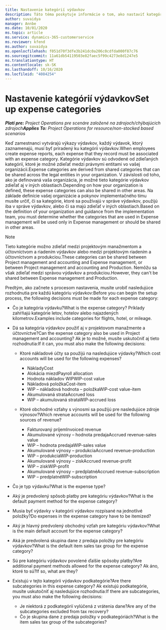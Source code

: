 ```yaml
---
title: Nastavenie kategórií výdavkov
description: Táto téma poskytuje informácie o tom, ako nastaviť kategórie výdavkov a zdieľané kategórie pre výkazy výdavkov.
author: suvaidya
manager: Annbe
ms.date: 10/01/2020
ms.topic: article
ms.service: dynamics-365-customerservice
ms.reviewer: kfend
ms.author: suvaidya
ms.openlocfilehash: f051d70f3dfe3b241dc0a206c0cdfda000f87c76
ms.sourcegitcommit: 11a61db54119503e82faec5f99c4273e8d1247e5
ms.translationtype: HT
ms.contentlocale: sk-SK
ms.lasthandoff: 10/16/2020
ms.locfileid: "4084254"
---
```

# <a name="set-up-expense-categories"></a><span data-ttu-id="d6b3a-103">Nastavenie kategórií výdavkov</span><span class="sxs-lookup"><span data-stu-id="d6b3a-103">Set up expense categories</span></span>

<span data-ttu-id="d6b3a-104">_**Platí pre:** Project Operations pre scenáre založené na zdrojoch/chýbajúcich zdrojoch_</span><span class="sxs-lookup"><span data-stu-id="d6b3a-104">_**Applies To:** Project Operations for resource/non-stocked based scenarios_</span></span>

<span data-ttu-id="d6b3a-105">Keď zamestnanci vytvárajú výkazy výdavkov, každý výdavok, ktorý zaznamenajú, musí byť priradený ku kategórii výdavkov.</span><span class="sxs-lookup"><span data-stu-id="d6b3a-105">When employees create expense reports, each expense that they record must be associated with an expense category.</span></span> <span data-ttu-id="d6b3a-106">Kategórie výdavkov sú odvodené od zdieľaných kategórií, ktoré je možné zdieľať medzi právnymi entitami vo vašej organizácii.</span><span class="sxs-lookup"><span data-stu-id="d6b3a-106">Expense categories are derived from shared categories that can be shared across the legal entities in your organization.</span></span> <span data-ttu-id="d6b3a-107">V závislosti od toho, ako je definovaná vaša organizácia, je možné tieto kategórie výdavkov zdieľať aj v iných oblastiach.</span><span class="sxs-lookup"><span data-stu-id="d6b3a-107">Depending on how your organization is defined, these expense categories can also be shared in other areas.</span></span> <span data-ttu-id="d6b3a-108">Na základe definície vašej organizácie a pokynov implementačného tímu musíte určiť, či sa kategórie, ktoré sa používajú v správe výdavkov, použijú iba v správe výdavkov, alebo či sa majú zdieľať v iných oblastiach.</span><span class="sxs-lookup"><span data-stu-id="d6b3a-108">Based on the definition of your organization and guidance from the implementation team, you must determine whether the categories that are used in Expense management will be used only in Expense management or should be shared in other areas.</span></span>

> [!NOTE]
> <span data-ttu-id="d6b3a-109">Tieto kategórie možno zdieľať medzi projektovým manažmentom a účtovníctvom a riadením výdavkov alebo medzi projektovým riadením a účtovníctvom a produkciou.</span><span class="sxs-lookup"><span data-stu-id="d6b3a-109">These categories can be shared between Project management and accounting and Expense management, or between Project management and accounting and Production.</span></span> <span data-ttu-id="d6b3a-110">Nemôžu sa však zdieľať medzi správou výdavkov a produkciou.</span><span class="sxs-lookup"><span data-stu-id="d6b3a-110">However, they can't be shared between Expense management and Production.</span></span>

<span data-ttu-id="d6b3a-111">Predtým, ako začnete s procesom nastavenia, musíte urobiť nasledujúce rozhodnutia pre každú kategóriu výdavkov:</span><span class="sxs-lookup"><span data-stu-id="d6b3a-111">Before you can begin the setup process, the following decisions must be made for each expense category:</span></span>

- <span data-ttu-id="d6b3a-112">Čo je kategória výdavku?</span><span class="sxs-lookup"><span data-stu-id="d6b3a-112">What is the expense category?</span></span> <span data-ttu-id="d6b3a-113">Príklady zahŕňajú kategórie letov, hotelov alebo najazdených kilometrov.</span><span class="sxs-lookup"><span data-stu-id="d6b3a-113">Examples include categories for flights, hotel, or mileage.</span></span>
- <span data-ttu-id="d6b3a-114">Dá sa kategória výdavkov použiť aj v projektovom manažmente a účtovníctve?</span><span class="sxs-lookup"><span data-stu-id="d6b3a-114">Can the expense category also be used in Project management and accounting?</span></span> <span data-ttu-id="d6b3a-115">Ak je to možné, musíte uskutočniť aj tieto rozhodnutia:</span><span class="sxs-lookup"><span data-stu-id="d6b3a-115">If it can, you must also make the following decisions:</span></span>

    - <span data-ttu-id="d6b3a-116">Ktoré nákladové účty sa použijú na nasledujúce výdavky?</span><span class="sxs-lookup"><span data-stu-id="d6b3a-116">Which cost accounts will be used for the following expenses?</span></span>

        - <span data-ttu-id="d6b3a-117">Náklady</span><span class="sxs-lookup"><span data-stu-id="d6b3a-117">Cost</span></span>
        - <span data-ttu-id="d6b3a-118">Alokácia miezd</span><span class="sxs-lookup"><span data-stu-id="d6b3a-118">Payroll allocation</span></span>
        - <span data-ttu-id="d6b3a-119">Hodnota nákladov WIP</span><span class="sxs-lookup"><span data-stu-id="d6b3a-119">WIP-cost value</span></span>
        - <span data-ttu-id="d6b3a-120">Nákladová položka</span><span class="sxs-lookup"><span data-stu-id="d6b3a-120">Cost-item</span></span>
        - <span data-ttu-id="d6b3a-121">WIP – nákladová hodnota – položka</span><span class="sxs-lookup"><span data-stu-id="d6b3a-121">WIP-cost value-item</span></span>
        - <span data-ttu-id="d6b3a-122">Akumulovaná strata</span><span class="sxs-lookup"><span data-stu-id="d6b3a-122">Accrued loss</span></span>
        - <span data-ttu-id="d6b3a-123">WIP – akumulovaná strata</span><span class="sxs-lookup"><span data-stu-id="d6b3a-123">WIP-accrued loss</span></span>

    - <span data-ttu-id="d6b3a-124">Ktoré obchodné vzťahy s výnosmi sa použijú pre nasledujúce zdroje výnosov?</span><span class="sxs-lookup"><span data-stu-id="d6b3a-124">Which revenue accounts will be used for the following sources of revenue?</span></span>

        - <span data-ttu-id="d6b3a-125">Fakturovaný príjem</span><span class="sxs-lookup"><span data-stu-id="d6b3a-125">Invoiced revenue</span></span>
        - <span data-ttu-id="d6b3a-126">Akumulované výnosy – hodnota predaja</span><span class="sxs-lookup"><span data-stu-id="d6b3a-126">Accrued revenue-sales value</span></span>
        - <span data-ttu-id="d6b3a-127">WIP – hodnota predaja</span><span class="sxs-lookup"><span data-stu-id="d6b3a-127">WIP-sales value</span></span>
        - <span data-ttu-id="d6b3a-128">Akumulované výnosy – produkcia</span><span class="sxs-lookup"><span data-stu-id="d6b3a-128">Accrued revenue-production</span></span>
        - <span data-ttu-id="d6b3a-129">WIP – produkcia</span><span class="sxs-lookup"><span data-stu-id="d6b3a-129">WIP-production</span></span>
        - <span data-ttu-id="d6b3a-130">Akumulované výnosy – zisk</span><span class="sxs-lookup"><span data-stu-id="d6b3a-130">Accrued revenue-profit</span></span>
        - <span data-ttu-id="d6b3a-131">WIP – zisk</span><span class="sxs-lookup"><span data-stu-id="d6b3a-131">WIP-profit</span></span>
        - <span data-ttu-id="d6b3a-132">Akumulované výnosy – predplatné</span><span class="sxs-lookup"><span data-stu-id="d6b3a-132">Accrued revenue-subscription</span></span>
        - <span data-ttu-id="d6b3a-133">WIP – predplatné</span><span class="sxs-lookup"><span data-stu-id="d6b3a-133">WIP-subscription</span></span>

- <span data-ttu-id="d6b3a-134">Čo je typ výdavku?</span><span class="sxs-lookup"><span data-stu-id="d6b3a-134">What is the expense type?</span></span>
- <span data-ttu-id="d6b3a-135">Aký je predvolený spôsob platby pre kategóriu výdavkov?</span><span class="sxs-lookup"><span data-stu-id="d6b3a-135">What is the default payment method for the expense category?</span></span>
- <span data-ttu-id="d6b3a-136">Musia byť výdavky v kategórii výdavkov rozpísané na jednotlivé položky?</span><span class="sxs-lookup"><span data-stu-id="d6b3a-136">Do expenses in the expense category have to be itemized?</span></span>
- <span data-ttu-id="d6b3a-137">Aký je hlavný predvolený obchodný vzťah pre kategóriu výdavkov?</span><span class="sxs-lookup"><span data-stu-id="d6b3a-137">What is the main default account for the expense category?</span></span>
- <span data-ttu-id="d6b3a-138">Aká je predvolená skupina dane z predaja položky pre kategóriu výdavkov?</span><span class="sxs-lookup"><span data-stu-id="d6b3a-138">What is the default item sales tax group for the expense category?</span></span>
- <span data-ttu-id="d6b3a-139">Sú pre kategóriu výdavkov povolené ďalšie spôsoby platby?</span><span class="sxs-lookup"><span data-stu-id="d6b3a-139">Are additional payment methods allowed for the expense category?</span></span> <span data-ttu-id="d6b3a-140">Ak áno, ktoré to sú?</span><span class="sxs-lookup"><span data-stu-id="d6b3a-140">If so, what are they?</span></span>
- <span data-ttu-id="d6b3a-141">Existujú v tejto kategórii výdavkov podkategórie?</span><span class="sxs-lookup"><span data-stu-id="d6b3a-141">Are there subcategories in this expense category?</span></span> <span data-ttu-id="d6b3a-142">Ak existujú podkategórie, musíte uskutočniť aj nasledujúce rozhodnutia:</span><span class="sxs-lookup"><span data-stu-id="d6b3a-142">If there are subcategories, you must also make the following decisions:</span></span>

    - <span data-ttu-id="d6b3a-143">Je niektorá z podkategórií vylúčená z vrátenia dane?</span><span class="sxs-lookup"><span data-stu-id="d6b3a-143">Are any of the subcategories excluded from tax recovery?</span></span>
    - <span data-ttu-id="d6b3a-144">Čo je skupina dane z predaja položky v podkategóriách?</span><span class="sxs-lookup"><span data-stu-id="d6b3a-144">What is the item sales tax group of the subcategories?</span></span>
